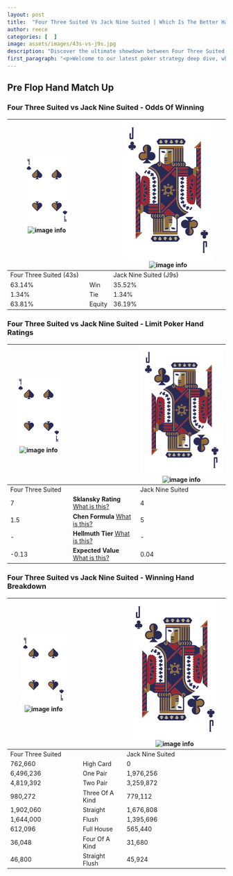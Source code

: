 ```yaml
---
layout: post
title:  "Four Three Suited Vs Jack Nine Suited | Which Is The Better Hand In Poker? A Complete Guide"
author: reece
categories: [  ]
image: assets/images/43s-vs-j9s.jpg
description: "Discover the ultimate showdown between Four Three Suited and Jack Nine Suited in poker! Uncover the odds, strategies, and scenarios where one hand triumphs over the other. Get ready to up your poker game with this thrilling analysis."
first_paragraph: "<p>Welcome to our latest poker strategy deep dive, where we're pitting two distinct hands against each other in a high-stakes showdown: Four Three Suited vs Jack Nine Suited.</p><p>In the dynamic world of poker, every decision counts, and knowing which hand holds the upper hand is key to your success at the table.</p><p>In this article, we'll dissect these two hands, explore the scenarios where one dominates the other, and equip you with the knowledge to make strategic choices that can tip the odds in your favor.</p><p>Get ready to unravel the intriguing dynamics of these poker hands and elevate your game to new heights.</p>"
---
```




[comment]: # (sp0)

## Pre Flop Hand Match Up

<div class="table hand-ratings" markdown="1"> 



### Four Three Suited vs Jack Nine Suited - Odds Of Winning


    
| ![image info](assets/images/hand1/4.png) ![image info](assets/images/hand1/3s.png) |  | ![image info](assets/images/hand2/J.png) ![image info](assets/images/hand2/9s.png) |
| -------- | -------- | -------- |
| Four Three Suited (43s) |  | Jack Nine Suited (J9s) |
| 63.14% | Win | 35.52% |
| 1.34% | Tie | 1.34% |
| 63.81% | Equity | 36.19% |




[comment]: # (sp1)



### Four Three Suited vs Jack Nine Suited - Limit Poker Hand Ratings


    
| ![image info](assets/images/hand1/4.png) ![image info](assets/images/hand1/3s.png) |  | ![image info](assets/images/hand2/J.png) ![image info](assets/images/hand2/9s.png) |
| -------- | -------- | -------- |
| Four Three Suited |  | Jack Nine Suited |
| 7 | **Sklansky Rating** [What is this?](/sklansky-rating-explained) | 4 |
| 1.5 | **Chen Formula** [What is this?](/chen-formula-explained) | 5 |
| - | **Hellmuth Tier** [What is this?](/Hellmuth-tier-explained) | - |
| -0.13 | **Expected Value** [What is this?](/expected-value-explained) | 0.04 |




[comment]: # (sp2)



### Four Three Suited vs Jack Nine Suited - Winning Hand Breakdown


    
| ![image info](assets/images/hand1/4.png) ![image info](assets/images/hand1/3s.png) |  | ![image info](assets/images/hand2/J.png) ![image info](assets/images/hand2/9s.png) |
| -------- | -------- | -------- |
| Four Three Suited |  | Jack Nine Suited |
| 762,660 | High Card | 0 |
| 6,496,236 | One Pair | 1,976,256 |
| 4,819,392 | Two Pair | 3,259,872 |
| 980,272 | Three Of A Kind | 779,112 |
| 1,902,060 | Straight | 1,676,808 |
| 1,644,000 | Flush | 1,395,696 |
| 612,096 | Full House | 565,440 |
| 36,048 | Four Of A Kind | 31,680 |
| 46,800 | Straight Flush | 45,924 |




[comment]: # (sp3)



</div>

[comment]: # (sp4)



[comment]: # (sp5)

